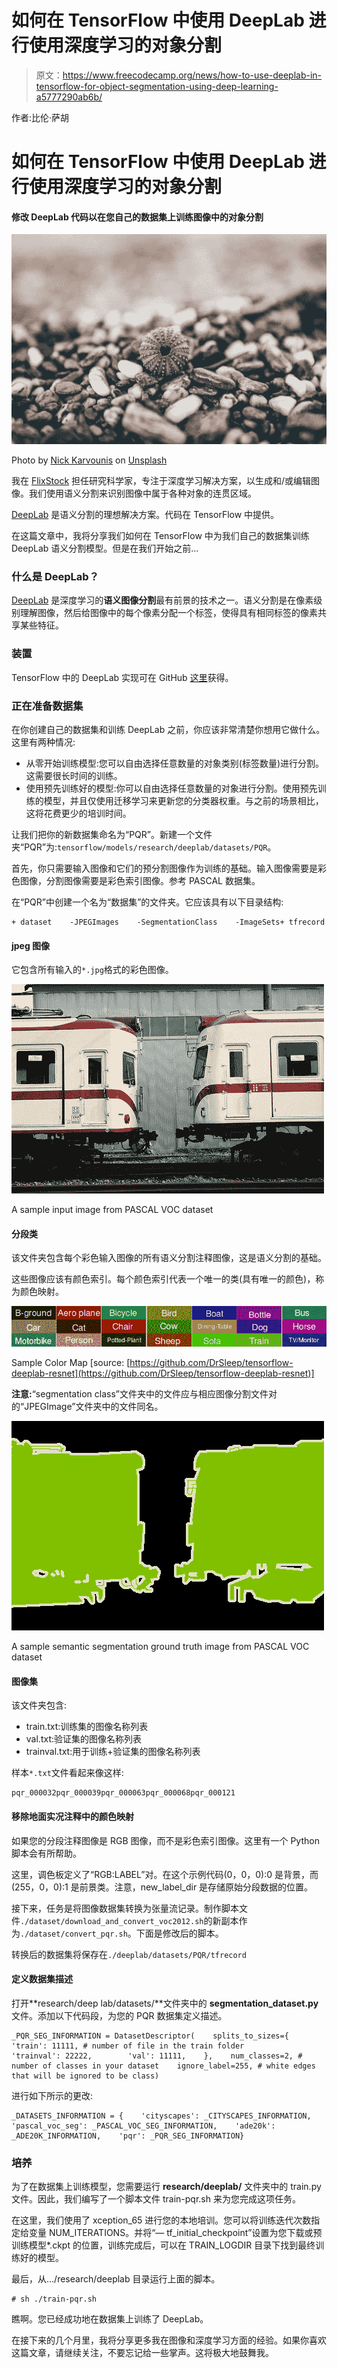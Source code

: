 # 如何在 TensorFlow 中使用 DeepLab 进行使用深度学习的对象分割

> 原文：<https://www.freecodecamp.org/news/how-to-use-deeplab-in-tensorflow-for-object-segmentation-using-deep-learning-a5777290ab6b/>

作者:比伦·萨胡

# 如何在 TensorFlow 中使用 DeepLab 进行使用深度学习的对象分割

#### 修改 DeepLab 代码以在您自己的数据集上训练图像中的对象分割

![1*mfz-HW5TIBU0AvprtApydQ](img/65a35c1fe5f7743578fae38055f334a0.png)

Photo by [Nick Karvounis](https://unsplash.com/photos/FmD8tIkf8bo?utm_source=unsplash&utm_medium=referral&utm_content=creditCopyText) on [Unsplash](https://unsplash.com/search/photos/images?utm_source=unsplash&utm_medium=referral&utm_content=creditCopyText)

我在 [FlixStock](http://www.flixstock.com/) 担任研究科学家，专注于深度学习解决方案，以生成和/或编辑图像。我们使用语义分割来识别图像中属于各种对象的连贯区域。

[DeepLab](https://arxiv.org/abs/1706.05587) 是语义分割的理想解决方案。代码在 TensorFlow 中提供。

在这篇文章中，我将分享我们如何在 TensorFlow 中为我们自己的数据集训练 DeepLab 语义分割模型。但是在我们开始之前…

### 什么是 DeepLab？

[DeepLab](https://arxiv.org/abs/1706.05587) 是深度学习的**语义图像分割**最有前景的技术之一。语义分割是在像素级别理解图像，然后给图像中的每个像素分配一个标签，使得具有相同标签的像素共享某些特征。

### 装置

TensorFlow 中的 DeepLab 实现可在 GitHub [这里](https://github.com/tensorflow/models/tree/master/research/deeplab)获得。

### 正在准备数据集

在你创建自己的数据集和训练 DeepLab 之前，你应该非常清楚你想用它做什么。这里有两种情况:

*   从零开始训练模型:您可以自由选择任意数量的对象类别(标签数量)进行分割。这需要很长时间的训练。
*   使用预先训练好的模型:你可以自由选择任意数量的对象进行分割。使用预先训练的模型，并且仅使用迁移学习来更新您的分类器权重。与之前的场景相比，这将花费更少的培训时间。

让我们把你的新数据集命名为“PQR”。新建一个文件夹“PQR”为:`tensorflow/models/research/deeplab/datasets/PQR`。

首先，你只需要输入图像和它们的预分割图像作为训练的基础。输入图像需要是彩色图像，分割图像需要是彩色索引图像。参考 PASCAL 数据集。

在“PQR”中创建一个名为“数据集”的文件夹。它应该具有以下目录结构:

```
+ dataset    -JPEGImages    -SegmentationClass    -ImageSets+ tfrecord
```

#### jpeg 图像

它包含所有输入的`*.jpg`格式的彩色图像。

![0*M5PBchudNjWPqxPP](img/0347bba313821bee39696cf0ea271d5f.png)

A sample input image from PASCAL VOC dataset

#### 分段类

该文件夹包含每个彩色输入图像的所有语义分割注释图像，这是语义分割的基础。

这些图像应该有颜色索引。每个颜色索引代表一个唯一的类(具有唯一的颜色)，称为颜色映射。

![0*OjQiFBSrKsYnZzGS](img/a467f3e8e26060da86720999031e1264.png)

Sample Color Map [source: [https://github.com/DrSleep/tensorflow-deeplab-resnet](https://github.com/DrSleep/tensorflow-deeplab-resnet)]

**注意:**“segmentation class”文件夹中的文件应与相应图像分割文件对的“JPEGImage”文件夹中的文件同名。

![0*L3AEyxEId0-95rRq](img/f5b6ebdd7b0b596e98f838ce150c0b5a.png)

A sample semantic segmentation ground truth image from PASCAL VOC dataset

#### 图像集

该文件夹包含:

*   train.txt:训练集的图像名称列表
*   val.txt:验证集的图像名称列表
*   trainval.txt:用于训练+验证集的图像名称列表

样本`*.txt`文件看起来像这样:

```
pqr_000032pqr_000039pqr_000063pqr_000068pqr_000121
```

#### 移除地面实况注释中的颜色映射

如果您的分段注释图像是 RGB 图像，而不是彩色索引图像。这里有一个 Python 脚本会有所帮助。

这里，调色板定义了“RGB:LABEL”对。在这个示例代码(0，0，0):0 是背景，而(255，0，0):1 是前景类。注意，new_label_dir 是存储原始分段数据的位置。

接下来，任务是将图像数据集转换为张量流记录。制作脚本文件`./dataset/download_and_convert_voc2012.sh`的新副本作为`./dataset/convert_pqr.sh`。下面是修改后的脚本。

转换后的数据集将保存在`./deeplab/datasets/PQR/tfrecord`

#### 定义数据集描述

打开**research/deep lab/datasets/**文件夹中的 **segmentation_dataset.py** 文件。添加以下代码段，为您的 PQR 数据集定义描述。

```
_PQR_SEG_INFORMATION = DatasetDescriptor(    splits_to_sizes={        'train': 11111, # number of file in the train folder        'trainval': 22222,        'val': 11111,    },    num_classes=2, # number of classes in your dataset    ignore_label=255, # white edges that will be ignored to be class)
```

进行如下所示的更改:

```
_DATASETS_INFORMATION = {    'cityscapes': _CITYSCAPES_INFORMATION,    'pascal_voc_seg': _PASCAL_VOC_SEG_INFORMATION,    'ade20k': _ADE20K_INFORMATION,    'pqr': _PQR_SEG_INFORMATION}
```

### 培养

为了在数据集上训练模型，您需要运行 **research/deeplab/** 文件夹中的 train.py 文件。因此，我们编写了一个脚本文件 train-pqr.sh 来为您完成这项任务。

在这里，我们使用了 xception_65 进行您的本地培训。您可以将训练迭代次数指定给变量 NUM_ITERATIONS。并将“— tf_initial_checkpoint”设置为您下载或预训练模型*.ckpt 的位置，训练完成后，可以在 TRAIN_LOGDIR 目录下找到最终训练好的模型。

最后，从…/research/deeplab 目录运行上面的脚本。

```
# sh ./train-pqr.sh
```

瞧啊。您已经成功地在数据集上训练了 DeepLab。

在接下来的几个月里，我将分享更多我在图像和深度学习方面的经验。如果你喜欢这篇文章，请继续关注，不要忘记给一些掌声。这将极大地鼓舞我。